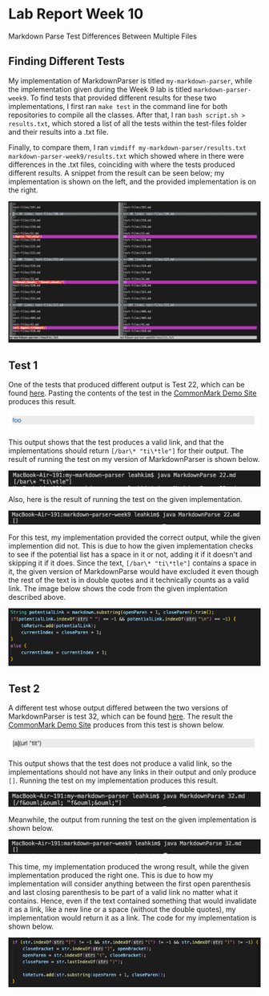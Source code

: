 Lab Report Week 10
====
Markdown Parse Test Differences Between Multiple Files

Finding Different Tests
---
My implementation of MarkdownParser is titled `my-markdown-parser`, while the implementation given during the Week 9 lab is titled `markdown-parser-week9`. To find tests that provided different results for these two implementations, I first ran `make test` in the command line for both repositories to compile all the classes. After that, I ran `bash script.sh > results.txt`, which stored a list of all the tests within the test-files folder and their results into a .txt file.

 Finally, to compare them, I ran `vimdiff my-markdown-parser/results.txt markdown-parser-week9/results.txt` which showed where in there were differences in the .txt files, coinciding with where the tests produced different results. A snippet from the result can be seen below; my implementation is shown on the left, and the provided implementation is on the right. 

![image](lab-report-5/vimdiff.png)

Test 1
---
One of the tests that produced different output is Test 22, which can be found [here](https://github.com/nidhidhamnani/markdown-parser/blob/main/test-files/22.md?plain=1). Pasting the contents of the test in the [CommonMark Demo Site](https://spec.commonmark.org/dingus/) produces this result.

![image](lab-report-5/result22.png)

This output shows that the test produces a valid link, and that the implementations should return `[/bar\* "ti\*tle"]` for their output. The result of running the test on my version of MarkdownParser is shown below.

![image](lab-report-5/myoutput22.png)

Also, here is the result of running the test on the given implementation.

![image](lab-report-5/givenoutput22.png)

For this test, my implementation provided the correct output, while the given implemention did not. This is due to how the given implementation checks to see if the potential list has a space in it or not, adding it if it doesn't and skipping it if it does. Since the text, `[/bar\* "ti\*tle"]` contains a space in it, the given version of MarkdownParse would have excluded it even though the rest of the text is in double quotes and it technically counts as a valid link. The image below shows the code from the given implentation described above.

![image](lab-report-5/givencode22.png)

Test 2
---
A different test whose output differed between the two versions of MarkdownParser is test 32, which can be found [here](https://github.com/nidhidhamnani/markdown-parser/blob/main/test-files/32.md?plain=1). The result the [CommonMark Demo Site](https://spec.commonmark.org/dingus/) produces from this test is shown below.

![image](lab-report-5/result32.png)

This output shows that the test does not produce a valid link, so the implementations should not have any links in their output and only produce `[]`. Running the test on my implementation produces this result.

![image](lab-report-5/myoutput32.png)

Meanwhile, the output from running the test on the given implementation is shown below.

![image](lab-report-5/givenoutput32.png)

This time, my implementation produced the wrong result, while the given implementation produced the right one. This is due to how my implementation will consider anything between the first open parenthesis and last closing parenthesis to be part of a valid link no matter what it contains. Hence, even if the text contained something that would invalidate it as a link, like a new line or a space (without the double quotes), my implementation would return it as a link. The code for my implementation is shown below. 

![image](lab-report-5/mycode32.png)
